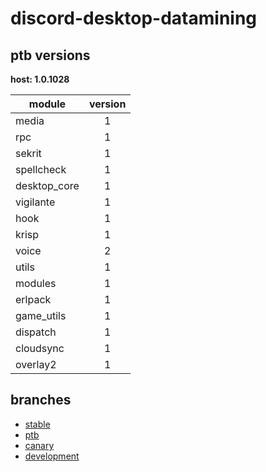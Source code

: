 # discord-desktop-datamining

## ptb versions

**host: 1.0.1028**

| module | version |
| ------ | :-----: |
| media | 1 |
| rpc | 1 |
| sekrit | 1 |
| spellcheck | 1 |
| desktop_core | 1 |
| vigilante | 1 |
| hook | 1 |
| krisp | 1 |
| voice | 2 |
| utils | 1 |
| modules | 1 |
| erlpack | 1 |
| game_utils | 1 |
| dispatch | 1 |
| cloudsync | 1 |
| overlay2 | 1 |

## branches

- [stable](https://github.com/OpenAsar/discord-desktop-datamining/tree/stable)
- [ptb](https://github.com/OpenAsar/discord-desktop-datamining/tree/ptb)
- [canary](https://github.com/OpenAsar/discord-desktop-datamining/tree/canary)
- [development](https://github.com/OpenAsar/discord-desktop-datamining/tree/development)